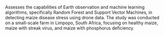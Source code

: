 Assesses the capabilities of Earth observation and machine learning algorithms, specifically Random Forest and Support Vector Machines, in detecting maize disease stress using drone data. The study was conducted on a small-scale farm in Limpopo, South Africa, focusing on healthy maize, maize with streak virus, and maize with phosphorus deficiency. 